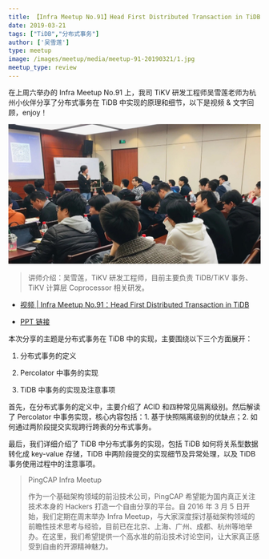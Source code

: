 ```yaml
---
title: 【Infra Meetup No.91】Head First Distributed Transaction in TiDB
date: 2019-03-21
tags: ["TiDB","分布式事务"]
author: ['吴雪莲']
type: meetup
image: /images/meetup/media/meetup-91-20190321/1.jpg
meetup_type: review
---
```


在上周六举办的 Infra Meetup No.91 上，我司 TiKV 研发工程师吴雪莲老师为杭州小伙伴分享了分布式事务在 TiDB 中实现的原理和细节，以下是视频 & 文字回顾，enjoy！

![](media/meetup-91-20190321/1.jpg)

>讲师介绍：吴雪莲，TiKV 研发工程师，目前主要负责 TiDB/TiKV 事务、TiKV 计算层 Coprocessor 相关研发。

- [视频 | Infra Meetup No.91：Head First Distributed Transaction in TiDB](https://www.bilibili.com/video/av46985168)

- [PPT 链接](https://eyun.baidu.com/s/3nw2EgSp)

本次分享的主题是分布式事务在 TiDB 中的实现，主要围绕以下三个方面展开：

1. 分布式事务的定义

2. Percolator 中事务的实现

3. TiDB 中事务的实现及注意事项

首先，在分布式事务的定义中，主要介绍了 ACID 和四种常见隔离级别。然后解读了 Percolator 中事务实现，核心内容包括：1. 基于快照隔离级别的优缺点；2. 如何通过两阶段提交实现跨行跨表的分布式事务。

最后，我们详细介绍了 TiDB 中分布式事务的实现，包括 TiDB 如何将关系型数据转化成 key-value 存储，TiDB 中两阶段提交的实现细节及异常处理，以及 TiDB 事务使用过程中的注意事项。

>PingCAP Infra Meetup 
>
>作为一个基础架构领域的前沿技术公司，PingCAP 希望能为国内真正关注技术本身的 Hackers 打造一个自由分享的平台。自 2016 年 3 月 5 日开始，我们定期在周末举办 Infra Meetup，与大家深度探讨基础架构领域的前瞻性技术思考与经验，目前已在北京、上海、广州、成都、杭州等地举办。在这里，我们希望提供一个高水准的前沿技术讨论空间，让大家真正感受到自由的开源精神魅力。
